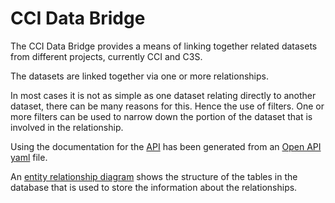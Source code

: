 # CCI Data Bridge

The CCI Data Bridge provides a means of linking together related datasets from different projects, currently CCI and C3S.

The datasets are linked together via one or more relationships.

In most cases it is not as simple as one dataset relating directly to another dataset, there can be many reasons for this. Hence the use of filters. One or more filters can be used to narrow down the portion of the dataset that is involved in the relationship.

Using the documentation for the [API](https://cedadev.github.io/cci_data_bridge/) has been generated from an [Open API yaml](openAPI.yaml) file.

An [entity relationship diagram](docs/erd.png) shows the structure of the tables in the database that is used to store the information about the relationships.
